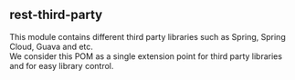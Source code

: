 rest-third-party
----------------

This module contains different third party libraries such as Spring, Spring Cloud, Guava and etc.  
We consider this POM as a single extension point for third party libraries and for easy library control. 

